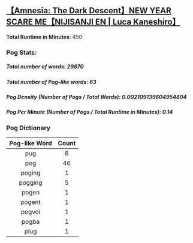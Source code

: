 ## [【Amnesia: The Dark Descent】NEW YEAR SCARE ME【NIJISANJI EN | Luca Kaneshiro】](https://www.youtube.com/watch?v=UohFZuSBQsE)
**Total Runtime in Minutes**: 450

### **Pog Stats:**

##### **Total number of words**: 29870

##### **Total number of Pog-like words**: 63

##### **Pog Density (Number of Pogs / Total Words)**: 0.002109139604954804

##### **Pog Per Minute (Number of Pogs / Total Runtime in Minutes)**: 0.14

### **Pog Dictionary**
**Pog-like Word** | **Count**
:---: | :---:
pug | 6
pog | 46
poging | 1
pogging | 5
pogen | 1
pogent | 1
pogvoi | 1
pogba | 1
plug | 1
